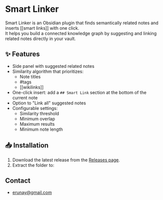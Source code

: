 # Smart Linker

Smart Linker is an Obsidian plugin that finds semantically related notes and inserts [[smart links]] with one click.  
It helps you build a connected knowledge graph by suggesting and linking related notes directly in your vault.

## ✨ Features
- Side panel with suggested related notes
- Similarity algorithm that prioritizes:
  - Note titles
  - #tags
  - [[wikilinks]]
- One-click insert: add a `## Smart Link` section at the bottom of the current note
- Option to "Link all" suggested notes
- Configurable settings:
  - Similarity threshold
  - Minimum overlap
  - Maximum results
  - Minimum note length

## 📥 Installation
1. Download the latest release from the [Releases page](https://github.com/YOUR_USERNAME/obsidian-smart-linker/releases).
2. Extract the folder to:

## Contact
- erunay@gmail.com